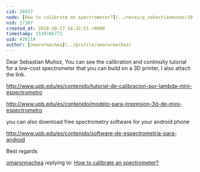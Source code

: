 ```yaml
---
cid: 20917
node: [How to calibrate an spectrometer?](../notes/p_sebastianmunoz/10-16-2018/how-to-calibrate-an-spectrometer)
nid: 17307
created_at: 2018-10-17 14:32:51 +0000
timestamp: 1539786771
uid: 426114
author: [omarormachea](../profile/omarormachea)
---
```


Dear Sebastian Muñoz, 
You can see the calibration and continuity tutorial for a low-cost spectrometer that you can build on a 3D printer, I also attach the link.

http://www.upb.edu/es/contenido/tutorial-de-calibracion-por-lambda-mini-espectrometro

http://www.upb.edu/es/contenido/modelo-para-impresion-3d-de-mini-espectrometro

you can also download free spectrometry software for your android phone

http://www.upb.edu/es/contenido/software-de-espectrometria-para-android

Best regards


[omarormachea](../profile/omarormachea) replying to: [How to calibrate an spectrometer?](../notes/p_sebastianmunoz/10-16-2018/how-to-calibrate-an-spectrometer)

